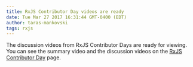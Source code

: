 ```yaml
---
title: RxJS Contributor Day videos are ready
date: Tue Mar 27 2017 16:31:44 GMT-0400 (EDT)
author: taras-mankovski
tags: rxjs
---
```

The discussion videos from RxJS Contributor Days are ready for viewing. You can see the summary video and the discussion videos on the [RxJS Contributor Day](/contributor-days/rxjs) page.